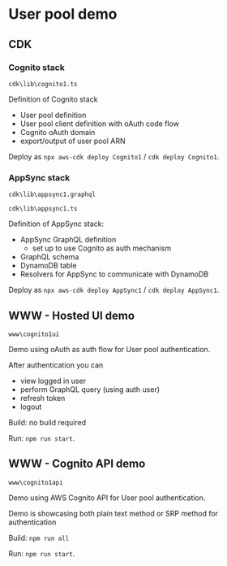 # User pool demo

## CDK

### Cognito stack
`cdk\lib\cognito1.ts`

Definition of Cognito stack
* User pool definition
* User pool client definition with oAuth code flow
* Cognito oAuth domain
* export/output of user pool ARN

Deploy as `npx aws-cdk deploy Cognito1` / `cdk deploy Cognito1`.

### AppSync stack
`cdk\lib\appsync1.graphql`

`cdk\lib\appsync1.ts`

Definition of AppSync stack:
* AppSync GraphQL definition
  * set up to use Cognito as auth mechanism
* GraphQL schema
* DynamoDB table
* Resolvers for AppSync to communicate with DynamoDB

Deploy as `npx aws-cdk deploy AppSync1` / `cdk deploy AppSync1`.

## WWW - Hosted UI demo
`www\cognito1ui`

Demo using oAuth as auth flow for User pool authentication.

After authentication you can
* view logged in user
* perform GraphQL query (using auth user)
* refresh token
* logout

Build: no build required

Run: `npm run start`.

## WWW - Cognito API demo
`www\cognito1api`

Demo using AWS Cognito API for User pool authentication.

Demo is showcasing both plain text method or SRP method for authentication

Build: `npm run all`

Run: `npm run start`.
